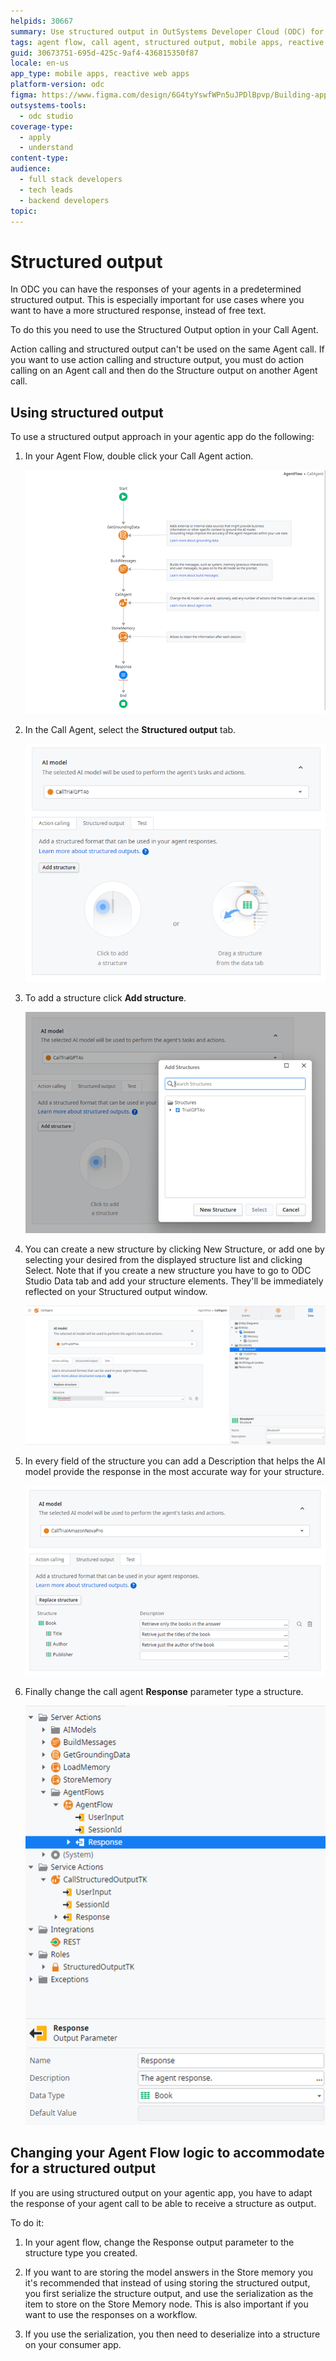 ```yaml
---
helpids: 30667
summary: Use structured output in OutSystems Developer Cloud (ODC) for agent responses. This guide details steps to configure structured outputs in ODC Studio.
tags: agent flow, call agent, structured output, mobile apps, reactive web apps
guid: 30673751-695d-425c-9af4-436815350f87
locale: en-us
app_type: mobile apps, reactive web apps
platform-version: odc
figma: https://www.figma.com/design/6G4tyYswfWPn5uJPDlBpvp/Building-apps?m=auto&node-id=8123-94&t=x2fiMp2QKRLC8NpG-1
outsystems-tools:
  - odc studio
coverage-type:
  - apply
  - understand
content-type:
audience:
  - full stack developers
  - tech leads
  - backend developers
topic:
---
```

# Structured output

In ODC you can have the responses of your agents in a predetermined structured output. This is especially important for use cases where you want to have a more structured response, instead of free text.

To do this you need to use the Structured Output option in your Call Agent.

<div class="info" markdown="1">

Action calling and structured output can't be used on the same Agent call. If you want to use action calling and structure output, you must do action calling on an Agent call and then do the Structure output on another Agent call.

</div>

## Using structured output

To use a structured output approach in your agentic app do the following:

1. In your Agent Flow, double click your Call Agent action.

    ![Screenshot showing the Call Agent action in the Agent Flow.](images/stuctured-output-agent-odcs.png "Call Agent Action in Agent Flow")

1. In the Call Agent, select the **Structured output** tab.

    ![Screenshot of the Call Agent with the Structured output tab selected.](images/structured-output-tab-odcs.png "Structured Output Tab")

1. To add a structure click **Add structure**.

    ![Screenshot showing the Add structure button in the Structured output tab.](images/structured-output-add-odcs.png "Add Structure Button")

1. You can create a new structure by clicking New Structure, or add one by selecting your desired from the displayed structure list and clicking Select. Note that if you create a new structure you have to go to ODC Studio Data tab and add your structure elements. They'll be immediately reflected on your Structured output window.

    ![Screenshot of the Add Structures window with a list of available structures.](images/structured-output-params-odcs.png "Add Structures Window")

1. In every field of the structure you can add a Description that helps the AI model provide the response in the most accurate way for your structure.

    ![Screenshot showing the Description field for a structure in the Structured output tab.](images/structured-output-desc-odcs.png "Structure Description Field")

1. Finally change the call agent **Response** parameter type a structure.

    ![Screenshot showing the Response parameter type set to a structure in the Call Agent.](images/structured-output-type-odcs.png "Response Parameter Type")

## Changing your Agent Flow logic to accommodate for a structured output

If you are using structured output on your agentic app, you have to adapt the response of your agent call to be able to receive a structure as output.

To do it:

1. In your agent flow, change the Response output parameter to the structure type you created.

1. If you want to are storing the model answers in the Store memory you it's recommended that instead of using storing the structured output, you first serialize the structure output, and use the serialization as the item to store on the Store Memory node. This is also important if you want to use the responses on a workflow.

1. If you use the serialization, you then need to deserialize into a structure on your consumer app. 
